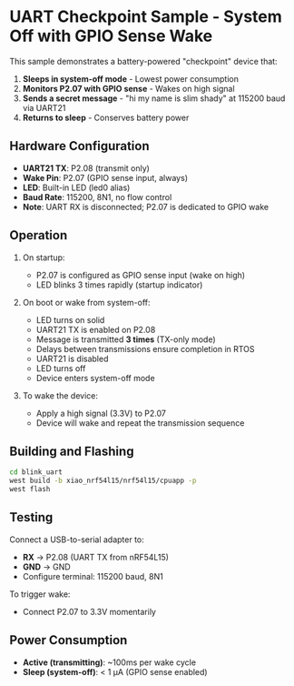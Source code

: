 # UART Checkpoint Sample - System Off with GPIO Sense Wake

This sample demonstrates a battery-powered "checkpoint" device that:

1. **Sleeps in system-off mode** - Lowest power consumption
2. **Monitors P2.07 with GPIO sense** - Wakes on high signal
3. **Sends a secret message** - "hi my name is slim shady" at 115200 baud via UART21
4. **Returns to sleep** - Conserves battery power

## Hardware Configuration

- **UART21 TX**: P2.08 (transmit only)
- **Wake Pin**: P2.07 (GPIO sense input, always)
- **LED**: Built-in LED (led0 alias)
- **Baud Rate**: 115200, 8N1, no flow control
- **Note**: UART RX is disconnected; P2.07 is dedicated to GPIO wake

## Operation

1. On startup:
   - P2.07 is configured as GPIO sense input (wake on high)
   - LED blinks 3 times rapidly (startup indicator)

2. On boot or wake from system-off:
   - LED turns on solid
   - UART21 TX is enabled on P2.08
   - Message is transmitted **3 times** (TX-only mode)
   - Delays between transmissions ensure completion in RTOS
   - UART21 is disabled
   - LED turns off
   - Device enters system-off mode

3. To wake the device:
   - Apply a high signal (3.3V) to P2.07
   - Device will wake and repeat the transmission sequence

## Building and Flashing

```bash
cd blink_uart
west build -b xiao_nrf54l15/nrf54l15/cpuapp -p
west flash
```

## Testing

Connect a USB-to-serial adapter to:
- **RX** → P2.08 (UART TX from nRF54L15)
- **GND** → GND
- Configure terminal: 115200 baud, 8N1

To trigger wake:
- Connect P2.07 to 3.3V momentarily

## Power Consumption

- **Active (transmitting)**: ~100ms per wake cycle
- **Sleep (system-off)**: < 1 µA (GPIO sense enabled)